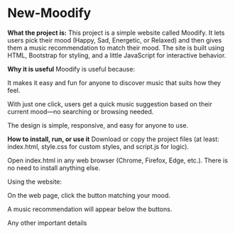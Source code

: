 # New-Moodify
**What the project is:**
This project is a simple website called Moodify. It lets users pick their mood (Happy, Sad, Energetic, or Relaxed) and then gives them a music recommendation to match their mood. The site is built using HTML, Bootstrap for styling, and a little JavaScript for interactive behavior.

**Why it is useful**
Moodify is useful because:

It makes it easy and fun for anyone to discover music that suits how they feel.

With just one click, users get a quick music suggestion based on their current mood—no searching or browsing needed.

The design is simple, responsive, and easy for anyone to use.

**How to install, run, or use it**
Download or copy the project files (at least: index.html, style.css for custom styles, and script.js for logic).

Open index.html in any web browser (Chrome, Firefox, Edge, etc.). There is no need to install anything else.

Using the website:

On the web page, click the button matching your mood.

A music recommendation will appear below the buttons.

Any other important details
